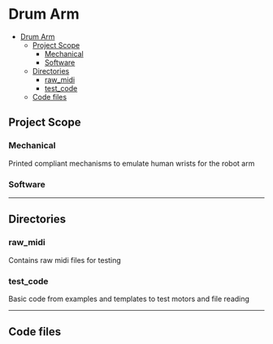 # Drum Arm
- [Drum Arm](#drum-arm)
  - [Project Scope](#project-scope)
    - [Mechanical](#mechanical)
    - [Software](#software)
  - [Directories](#directories)
    - [raw\_midi](#raw_midi)
    - [test\_code](#test_code)
  - [Code files](#code-files)

## Project Scope
### Mechanical
Printed compliant mechanisms to emulate human wrists for the robot arm

### Software


---

## Directories
### raw_midi
Contains raw midi files for testing

### test_code
Basic code from examples and templates to test motors and file reading

---

## Code files
